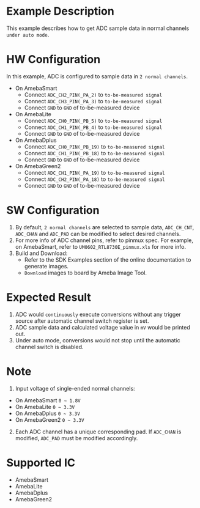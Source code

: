 # Example Description

This example describes how to get ADC sample data in normal channels `under auto mode`.

# HW Configuration

In this example, ADC is configured to sample data in `2 normal channels`.

* On AmebaSmart
	- Connect `ADC_CH2_PIN(_PA_2)` to `to-be-measured signal`
	- Connect `ADC_CH3_PIN(_PA_3)` to `to-be-measured signal`
	- Connect `GND` to `GND` of to-be-measured device
* On AmebaLite
	- Connect `ADC_CH0_PIN(_PB_5)` to `to-be-measured signal`
	- Connect `ADC_CH1_PIN(_PB_4)` to `to-be-measured signal`
	- Connect `GND` to `GND` of to-be-measured device
* On AmebaDplus
	- Connect `ADC_CH0_PIN(_PB_19)` to `to-be-measured signal`
	- Connect `ADC_CH1_PIN(_PB_18)` to `to-be-measured signal`
	- Connect `GND` to `GND` of to-be-measured device
* On AmebaGreen2
	- Connect `ADC_CH1_PIN(_PA_19)` to `to-be-measured signal`
	- Connect `ADC_CH2_PIN(_PA_18)` to `to-be-measured signal`
	- Connect `GND` to `GND` of to-be-measured device

# SW Configuration

1. By default, `2 normal channels` are selected to sample data, `ADC_CH_CNT`, `ADC_CHAN` and `ADC_PAD` can be modified to select desired channels.
2. For more info of ADC channel pins, refer to pinmux spec.
   For example, on AmebaSmart, refer to `UM0602_RTL8730E_pinmux.xls` for more info.
3. Build and Download:
   * Refer to the SDK Examples section of the online documentation to generate images.
   * `Download` images to board by Ameba Image Tool.

# Expected Result

1. ADC would `continuously` execute conversions without any trigger source after automatic channel switch register is set.
2. ADC sample data and calculated voltage value in `mV` would be printed out.
3. Under auto mode, conversions would not stop until the automatic channel switch is disabled.

# Note

1. Input voltage of single-ended normal channels:
* On AmebaSmart
	`0 ~ 1.8V`
* On AmebaLite
	`0 ~ 3.3V`
* On AmebaDplus
	`0 ~ 3.3V`
* On AmebaGreen2
	`0 ~ 3.3V`

2. Each ADC channel has a unique corresponding pad. If `ADC_CHAN` is modified, `ADC_PAD` must be modified accordingly.

# Supported IC

* AmebaSmart
* AmebaLite
* AmebaDplus
* AmebaGreen2
